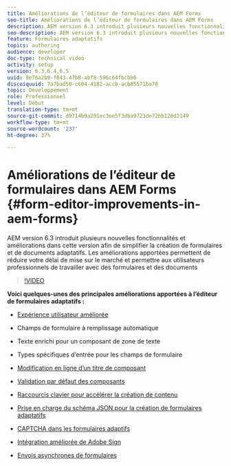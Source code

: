 ```yaml
---
title: Améliorations de l’éditeur de formulaires dans AEM Forms
seo-title: Améliorations de l’éditeur de formulaires dans AEM Forms
description: AEM version 6.3 introduit plusieurs nouvelles fonctionnalités et améliorations dans cette version afin de simplifier la création de formulaires et de documents adaptatifs. Les améliorations apportées permettent de réduire votre délai de mise sur le marché et permettre aux utilisateurs professionnels de travailler avec des formulaires et des documents
seo-description: AEM version 6.3 introduit plusieurs nouvelles fonctionnalités et améliorations dans cette version afin de simplifier la création de formulaires et de documents adaptatifs. Les améliorations apportées permettent de réduire votre délai de mise sur le marché et permettre aux utilisateurs professionnels de travailler avec des formulaires et des documents
feature: Formulaires adaptatifs
topics: authoring
audience: developer
doc-type: technical video
activity: setup
version: 6.3,6.4,6.5
uuid: 9e76a2b8-f843-47b8-abf8-596c64fbcbb6
discoiquuid: 7a7bad50-c604-4182-accb-acb85571ba78
topic: Développement
role: Professionnel
level: Début
translation-type: tm+mt
source-git-commit: d9714b9a291ec3ee5f3dba9723de72bb120d2149
workflow-type: tm+mt
source-wordcount: '237'
ht-degree: 37%

---
```



# Améliorations de l’éditeur de formulaires dans AEM Forms {#form-editor-improvements-in-aem-forms}

AEM version 6.3 introduit plusieurs nouvelles fonctionnalités et améliorations dans cette version afin de simplifier la création de formulaires et de documents adaptatifs. Les améliorations apportées permettent de réduire votre délai de mise sur le marché et permettre aux utilisateurs professionnels de travailler avec des formulaires et des documents

>[!VIDEO](https://video.tv.adobe.com/v/19500/)

**Voici quelques-unes des principales améliorations apportées à l’éditeur de formulaires adaptatifs :**

* [Expérience utilisateur améliorée](https://helpx.adobe.com/aem-forms/6-3/introduction-forms-authoring.html)

* Champs de formulaire à remplissage automatique
* Texte enrichi pour un composant de zone de texte
* Types spécifiques d’entrée pour les champs de formulaire

* [Modification en ligne d’un titre de composant](https://helpx.adobe.com/aem-forms/6-3/introduction-forms-authoring.html)
* [Validation par défaut des composants](https://helpx.adobe.com/aem-forms/6-3/introduction-forms-authoring.html)
* [Raccourcis clavier pour accélérer la création de contenu](https://helpx.adobe.com/aem-forms/6-3/keyboard-shortcuts.html#AdaptiveFormEditor)
* [Prise en charge du schéma JSON pour la création de formulaires adaptatifs](https://helpx.adobe.com/aem-forms/6-3/adaptive-form-json-schema-form-model.html)
* [CAPTCHA dans les formulaires adaptifs](https://helpx.adobe.com/aem-forms/6-3/captcha-adaptive-forms.html)
* [Intégration améliorée de Adobe Sign](https://helpx.adobe.com/aem-forms/6-3/working-with-adobe-sign.html)
* [Envois asynchrones de formulaires](https://helpx.adobe.com/aem-forms/6-3/asynchronous-submissions-adaptive-forms.html)
